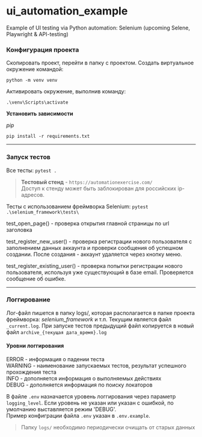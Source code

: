 # ui_automation_example
Example of UI testing via Python automation: Selenium (upcoming Selene, Playwright & API-testing) 

### Конфигурация проекта

Скопировать проект, перейти в папку с проектом.
Создать виртуальное окружение командой:

`python -m venv venv`

Активировать окружение, выполнив команду:

`.\venv\Scripts\activate`

**Установить зависимости**

_pip_

`pip install -r requirements.txt`

---
### Запуск тестов

Все тесты: `pytest .`

> **Тестовый стенд** - `https://automationexercise.com/`<br>
> Доступ к стенду может быть заблокирован для российских ip-адресов.

Тесты с использованием фреймворка Selenium: `pytest .\selenium_framework\tests\`

test_open_page() - проверка открытия главной страницы по url заголовка

test_register_new_user() - проверка регистрации нового пользователя с заполнением данных аккаунта и проверки
сообщения об успешном создании. После создания - аккаунт удаляется через кнопку меню.

test_register_existing_user() - проверка попытки регистрации нового пользователя, используя уже существующий в базе email. Проверяется сообщение об ошибке.
<br>

---

### Логгирование

Лог-файл пишется в папку logs/, которая располагается в папке проекта фреймворка: _selenium_framework_ и т.п.
Текущим является файл `_current.log`. При запуске тестов предыдущий файл копируется в новый файл `archive_{текущая дата_время}.log`

#### Уровни логгирования
ERROR - информация о падении теста<br>
WARNING - наименование запускаемых тестов, результат успешного прохождения теста<br>
INFO - дополняется информация о выполняемых действиях<br>
DEBUG - дополняется информация по поиску локаторов<br> 

В файле `.env` назначается уровень логгирования через параметр `logging_level`. 
Если уровень не указан или указан с ошибкой, по умолчанию выставляется режим 'DEBUG'.<br>
Пример конфиграции файла `.env` указан в `.env.example`.

> Папку `logs/` необходимо периодически очищать от старых данных
